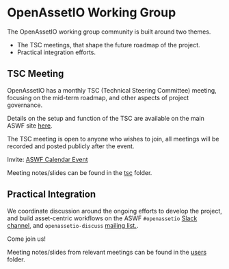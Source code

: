 # OpenAssetIO Working Group

The OpenAssetIO working group community is built around two themes.

- The TSC meetings, that shape the future roadmap of the project.
- Practical integration efforts.

## TSC Meeting

OpenAssetIO has a monthly TSC (Technical Steering Committee) meeting,
focusing on the mid-term roadmap, and other aspects of project
governance.

Details on the setup and function of the TSC are available on the main
ASWF site [here](https://tac.aswf.io/process/tsc_faq.html).

The TSC meeting is open to anyone who wishes to join, all meetings will
be recorded and posted publicly after the event.

Invite:
[ASWF Calendar Event](https://zoom-lfx.platform.linuxfoundation.org/meeting/93424547098?password=4560a7f6-5b18-4c6c-98d6-e9ff4685b62f)

Meeting notes/slides can be found in the [tsc](./tsc) folder.

## Practical Integration

We coordinate discussion around the ongoing efforts to develop the
project, and build asset-centric workflows on the ASWF
`#openassetio` [Slack channel](https://academysoftwarefdn.slack.com/archives/C03Q36QS8N4),
and `openassetio-discuss` [mailing list.](https://lists.aswf.io/g/openassetio-discussion/topics).

Come join us!

Meeting notes/slides from relevant meetings can be found in the
[users](./users) folder.
